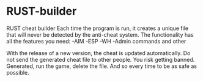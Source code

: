 # RUST-builder
RUST cheat builder
Each time the program is run, it creates a unique file that will never be detected by the anti-cheat system.
The functionality has all the features you need:
-AIM
-ESP
-WH
-Admin commands
and other

With the release of a new version, the cheat is updated automatically.
Do not send the generated cheat file to other people. You risk getting banned. Generated, run the game, delete the file. And so every time to be as safe as possible.
